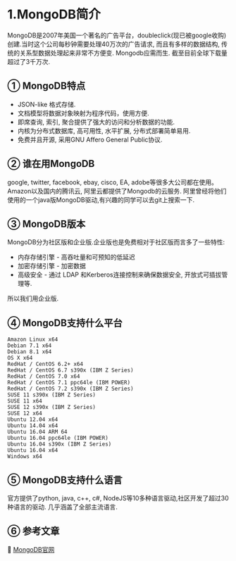 1.MongoDB简介
===

MongoDB是2007年美国一个著名的广告平台，doubleclick(现已被google收购)创建.当时这个公司每秒钟需要处理40万次的广告请求, 而且有多样的数据结构, 传统的关系型数据处理起来非常不方便变. Mongodb应需而生.
截至目前全球下载量超过了3千万次.

① MongoDB特点
---

* JSON-like 格式存储.
* 文档模型将数据对象映射为程序代码，使用方便.
* 即席查询, 索引, 聚合提供了强大的访问和分析数据的功能.
* 内核为分布式数据库, 高可用性, 水平扩展, 分布式部署简单易用.
* 免费并且开源, 采用GNU Affero General Public协议.

② 谁在用MongoDB
---

google, twitter, facebook, ebay, cisco, EA, adobe等很多大公司都在使用。
Amazon以及国内的腾讯云, 阿里云都提供了Mongodb的云服务.
阿里曾经将他们使用的一个java版MongoDB驱动,有兴趣的同学可以去git上搜索一下.

③ MongoDB版本
---

MongoDB分为社区版和企业版.企业版也是免费相对于社区版而言多了一些特性:

* 内存存储引擎 - 高吞吐量和可预知的低延迟
* 加密存储引擎 - 加密数据
* 高级安全 - 通过 LDAP 和Kerberos连接控制来确保数据安全, 开放式可插拔管理等.

所以我们用企业版.

④ MongoDB支持什么平台
---

    Amazon Linux x64
    Debian 7.1 x64
    Debian 8.1 x64
    OS X x64
    RedHat / CentOS 6.2+ x64
    RedHat / CentOS 6.7 s390x (IBM Z Series)
    RedHat / CentOS 7.0 x64
    RedHat / CentOS 7.1 ppc64le (IBM POWER)
    RedHat / CentOS 7.2 s390x (IBM Z Series)
    SUSE 11 s390x (IBM Z Series)
    SUSE 11 x64
    SUSE 12 s390x (IBM Z Series)
    SUSE 12 x64
    Ubuntu 12.04 x64
    Ubuntu 14.04 x64
    Ubuntu 16.04 ARM 64
    Ubuntu 16.04 ppc64le (IBM POWER)
    Ubuntu 16.04 s390x (IBM Z Series)
    Ubuntu 16.04 x64
    Windows x64

⑤ MongoDB支持什么语言
---

官方提供了python, java, c++, c#, NodeJS等10多种语言驱动,社区开发了超过30种语言的驱动. 几乎涵盖了全部主流语言.

⑥ 参考文章
---

📖 [MongoDB官网](https://www.mongodb.com/)